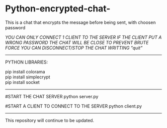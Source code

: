 # Python-encrypted-chat-
This is a chat that encrypts the message before being sent, with choosen password

*YOU CAN ONLY CONNECT 1 CLIENT TO THE SERVER*
*IF THE CLIENT PUT A WRONG PASSWORD THE CHAT WILL BE CLOSE TO PREVENT BRUTE FORCE*
*YOU CAN DISCONNECT/STOP THE CHAT WRITTING "quit"*

*****************************************************************************************************************************
PYTHON LIBRARIES:                       

pip install colorama                    
pip install simplecrypt                 
pip install socket                      
*****************************************************************************************************************************
#START THE CHAT SERVER
python server.py

#START A CLIENT TO CONNECT TO THE SERVER 
python client.py
*****************************************************************************************************************************

This repository will continue to be updated.
